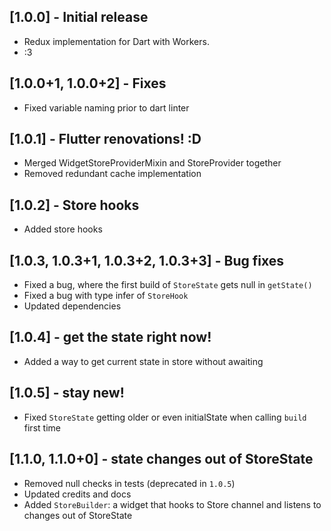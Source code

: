 ## [1.0.0] - Initial release

* Redux implementation for Dart with Workers.
* :3

## [1.0.0+1, 1.0.0+2] - Fixes

* Fixed variable naming prior to dart linter

## [1.0.1] - Flutter renovations! :D

* Merged WidgetStoreProviderMixin and StoreProvider together
* Removed redundant cache implementation

## [1.0.2] - Store hooks

* Added store hooks

## [1.0.3, 1.0.3+1, 1.0.3+2, 1.0.3+3] - Bug fixes

* Fixed a bug, where the first build of `StoreState` gets null in `getState()`
* Fixed a bug with type infer of `StoreHook`
* Updated dependencies

## [1.0.4] - get the state right now!

* Added a way to get current state in store without awaiting

## [1.0.5] - stay new!

* Fixed `StoreState` getting older or even initialState when calling `build` first time

## [1.1.0, 1.1.0+0] - state changes out of StoreState

* Removed null checks in tests (deprecated in `1.0.5`)
* Updated credits and docs
* Added `StoreBuilder`: a widget that hooks to Store channel and listens to changes out of StoreState
